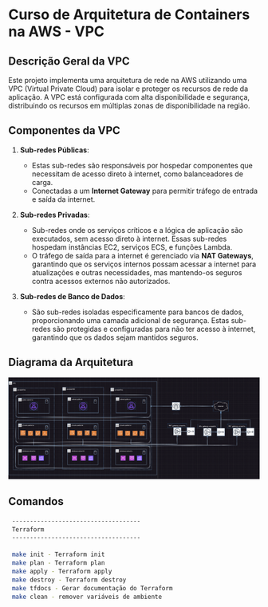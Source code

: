 # Curso de Arquitetura de Containers na AWS - VPC

## Descrição Geral da VPC

Este projeto implementa uma arquitetura de rede na AWS utilizando uma VPC (Virtual Private Cloud) para isolar e proteger os recursos de rede da aplicação. A VPC está configurada com alta disponibilidade e segurança, distribuindo os recursos em múltiplas zonas de disponibilidade na região.

## Componentes da VPC

1. **Sub-redes Públicas**:
   - Estas sub-redes são responsáveis por hospedar componentes que necessitam de acesso direto à internet, como balanceadores de carga.
   - Conectadas a um **Internet Gateway** para permitir tráfego de entrada e saída da internet.

2. **Sub-redes Privadas**:
   - Sub-redes onde os serviços críticos e a lógica de aplicação são executados, sem acesso direto à internet. Essas sub-redes hospedam instâncias EC2, serviços ECS, e funções Lambda.
   - O tráfego de saída para a internet é gerenciado via **NAT Gateways**, garantindo que os serviços internos possam acessar a internet para atualizações e outras necessidades, mas mantendo-os seguros contra acessos externos não autorizados.

3. **Sub-redes de Banco de Dados**:
   - São sub-redes isoladas especificamente para bancos de dados, proporcionando uma camada adicional de segurança. Estas sub-redes são protegidas e configuradas para não ter acesso à internet, garantindo que os dados sejam mantidos seguros.



## Diagrama da Arquitetura

![Diagrama da VPC](/docs/vpc.png)


## Comandos 

```bash
 ------------------------------------
 Terraform
 ------------------------------------

 make init - Terraform init
 make plan - Terraform plan
 make apply - Terraform apply
 make destroy - Terraform destroy
 make tfdocs - Gerar documentação do Terraform
 make clean - remover variáveis de ambiente
 ```
 
